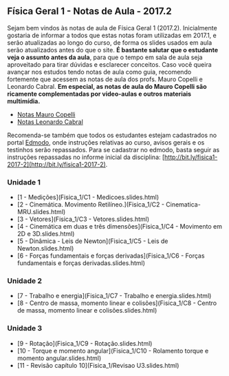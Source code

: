 ## Física Geral 1 - Notas de Aula - 2017.2

Sejam bem vindos às notas de aula de Física Geral 1 (2017.2). Inicialmente gostaria de informar
a todos que estas notas foram utilizadas em 2017.1, e serão atualizadas ao longo do curso, de forma os slides usados em aula serão atualizados antes do que o site. **É bastante salutar que o estudante veja o assunto antes da aula**,
para que o tempo em sala de aula seja aproveitado para tirar dúvidas e esclarecer conceitos. Caso
você queira avançar nos estudos tendo notas de aula como guia, recomendo fortemente que acessem as notas de aula
dos profs. Mauro Copelli e Leonardo Cabral. **Em especial, as notas de aula do Mauro Copelli são ricamente complementadas por video-aulas e outros materiais multimídia.**

- [Notas Mauro Copelli](https://sites.google.com/site/fisica1maurocopelli/)
- [Notas Leonardo Cabral](https://sites.google.com/site/fisica120152dfufpe/)

Recomenda-se também que todos os estudantes estejam cadastrados no portal [Edmodo](http://www.edmodo.com),
onde instruções relativas ao curso, avisos gerais e os testinhos serão repassados. Para se cadastrar no edmodo, basta
seguir as instruções repassadas no informe inicial da disciplina: [http://bit.ly/fisica1-2017-2](http://bit.ly/fisica1-2017-2).

### Unidade 1

- [1 - Medições](Fisica_1/C1 - Medicoes.slides.html)
- [2 - Cinemática. Movimento Retilíneo.](Fisica_1/C2 - Cinematica-MRU.slides.html)
- [3 - Vetores](Fisica_1/C3 - Vetores.slides.html)
- [4 - Cinemática em duas e três dimensões](Fisica_1/C4 - Movimento em 2D e 3D.slides.html)
- [5 - Dinâmica - Leis de Newton](Fisica_1/C5 - Leis de Newton.slides.html)
- [6 - Forças fundamentais e forças derivadas](Fisica_1/C6 - Forças fundamentais e forças derivadas.slides.html)

### Unidade 2

- [7 - Trabalho e energia](Fisica_1/C7 - Trabalho e energia.slides.html)
- [8 - Centro de massa, momento linear e colisões](Fisica_1/C8 - Centro de massa, momento linear e colisões.slides.html)

### Unidade 3

- [9 - Rotação](Fisica_1/C9 - Rotação.slides.html)
- [10 - Torque e momento angular](Fisica_1/C10 - Rolamento torque e momento angular.slides.html)
- [11 - Revisão capítulo 10](Fisica_1/Revisao U3.slides.html)
